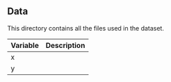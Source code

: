 ## Data
This directory contains all the files used in the dataset.

| Variable    | Description |
| ----------- | ----------- |
| x           |             |
| y           |             |
